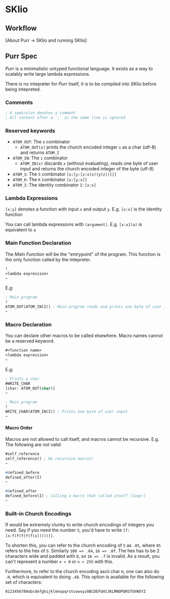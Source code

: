# SKIio

## Workflow

[About Purr -> SKIio and running SKIio]

## Purr Spec

_Purr_ is a minimalistic untyped functional language.
It exists as a way to scalably write large lambda expressions.

There is no intepreter for _Purr_ itself, it is to be
compiled into _SKIio_ before being intepreted.

### Comments

```lisp
; A semicolon denotes a comment
; All content after a `;` in the same line is ignored
```

### Reserved keywords

- `ATOM_OUT`: The `o` combinator
    - `ATOM_OUT(x)` prints the church encoded integer `x` as a char (utf-8) and returns `ATOM_I`
- `ATOM_IN`: The `i` combinator
    - `ATOM_IN(x)` discards `x` (without evaluating), reads one byte of user input and returns the church encoded integer of the byte (utf-8)
- `ATOM_S`: The `S` combinator `[x:[y:[z:x(z)(y(z))]]]`
- `ATOM_K`: The `K` combinator `[x:[y:x]]`
- `ATOM_I`: The identity combinator `I`: `[x:x]`


### Lambda Expressions

`[x:y]` denotes a function with input `x` and output `y`.
E.g. `[x:x]` is the identity function

You can call lambda expressions with `(argument)`.
E.g. `[x:x](a)` is equivalent to `a`

### Main Function Declaration

The _Main Function_ will be the "entrypoint" of the program.
This function is the only function called by the intepreter.

```lisp
!
<lambda expression>
~
```

E.g:

```lisp
; Main program
!
ATOM_OUT(ATOM_IN(I)) ; Main program reads and prints one byte of user input
~
```

### Macro Declaration

You can declare other macros to be called elsewhere.
Macro names cannot be a reserved keyword.

```lisp
#<function name>
<lambda expression>
~
```

E.g:

```lisp
; Prints a char
#WRITE_CHAR
[char: ATOM_OUT(char)]
~

; Main program
!
WRITE_CHAR(ATOM_IN(I)) ; Prints one byte of user input
~
```

#### Macro Order

Macros are not allowed to call itself, and macros cannot be recursive.
E.g. The following are not valid:

```lisp
#self_reference
self_reference() ; No recursive macros!
~
```

```lisp
#defined_before
defined_after(I)
~

#defined_after
defined_before(I) ; Calling a macro that called itself (loop!)
~
```

### Built-in Church Encodings

If would be extremely clunky to write church encodings of integers you need.
Say if you need the number `5`, you'd have to write `[f:[x:f(f(f(f(f(x)))))]]`.

To shorten this, you can refer to the church encoding of `5` as `.05`, where `05`
refers to the hex of `5`. Similarly `100 => .64`, `16 => .0f`. The hex has to be
2 characters wide and padded with `0`, so `16 => .f` is invalid. As a result, you
can't represent a number `n < 0` or `n > 255` with this.

Furthermore, to refer to the church encoding ascii char `H`, one can also do `.H`,
which is equivalent to doing `.48`. This option is available for the following set
of characters:

```
0123456789abcdefghijklmnopqrstuvwxyzABCDEFGHIJKLMNOPQRSTUVWXYZ
```